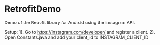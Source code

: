 # RetrofitDemo
Demo of the Retrofit library for Android using the instagram API.

Setup:
1). Go to https://instagram.com/developer/ and register a client.
2). Open Constants.java and add your client_id to INSTAGRAM_CLIENT_ID
